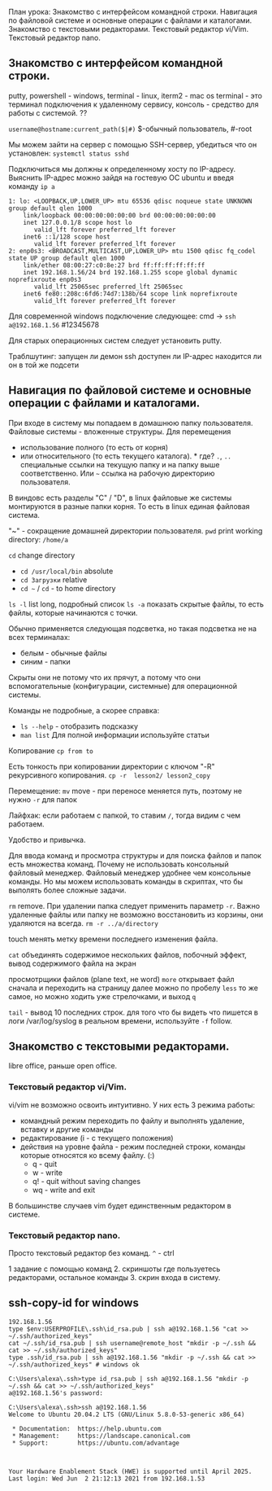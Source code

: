 План урока:
Знакомство с интерфейсом командной строки.
Навигация по файловой системе и основные операции с файлами и каталогами.
Знакомство с текстовыми редакторами.
Текстовый редактор vi/Vim.
Текстовый редактор nano.

## Знакомство с интерфейсом командной строки.

putty, powershell - windows, terminal - linux, iterm2 - mac os
terminal - это терминал подключения к удаленному сервису, консоль - средство для работы с системой. ??

`username@hostname:current_path($|#)` $-обычный пользователь, #-root

Мы можем зайти на сервер с помощью SSH-сервер, убедиться что он установлен:
`systemctl status sshd`

Подключиться мы должны к определенному хосту по IP-адресу. Выяснить IP-адрес можно зайдя на гостевую ОС ubuntu и введя команду `ip a`
```text
1: lo: <LOOPBACK,UP,LOWER_UP> mtu 65536 qdisc noqueue state UNKNOWN group default qlen 1000
    link/loopback 00:00:00:00:00:00 brd 00:00:00:00:00:00
    inet 127.0.0.1/8 scope host lo
       valid_lft forever preferred_lft forever
    inet6 ::1/128 scope host 
       valid_lft forever preferred_lft forever
2: enp0s3: <BROADCAST,MULTICAST,UP,LOWER_UP> mtu 1500 qdisc fq_codel state UP group default qlen 1000
    link/ether 08:00:27:c0:8e:27 brd ff:ff:ff:ff:ff:ff
    inet 192.168.1.56/24 brd 192.168.1.255 scope global dynamic noprefixroute enp0s3
       valid_lft 25065sec preferred_lft 25065sec
    inet6 fe80::208c:6fd6:74d7:138b/64 scope link noprefixroute 
       valid_lft forever preferred_lft forever
```

Для современной windows подключение следующее:
cmd -> `ssh a@192.168.1.56` #12345678

Для старых операционных систем следует установить putty.

Траблшутинг:
запущен ли демон ssh
доступен ли IP-адрес
находится ли он в той же подсети

## Навигация по файловой системе и основные операции с файлами и каталогами.

При входе в систему мы попадаем в домашнюю папку пользователя. Файловые системы - вложенные структуры.
Для перемещения
* использование полного (то есть от корня)
* или относительного (то есть текущего каталога). * где? `.`, `..` специальные ссылки на текущую папку и на папку выше соответственно. Или `~` ссылка на рабочую директорию пользователя.

В виндовс есть разделы "C" / "D", в linux файловые же системы монтируются в разные папки корня. То есть в linux единая файловая система.

"~" - сокращение домашней директории пользователя.
`pwd` print working directory:
`/home/a`

`cd` change directory
* `cd /usr/local/bin` absolute
* `cd Загрузки` relative
* `cd ~` / `cd` - to home directory

`ls -l` list long, подробный список
`ls -a` показать скрытые файлы, то есть файлы, которые начинаются с точки.

Обычно применяется следующая подсветка, но такая подсветка не на всех терминалах:
* белым - обычные файлы
* синим - папки

Скрыты они не потому что их прячут, а потому что они вспомогательные (конфигурации, системные) для операционной системы.

Команды не подробные, а скорее справка:
* `ls --help` - отобразить подсказку
* `man list`
Для полной информации используйте статьи

Копирование
`cp from to`

Есть тонкость при копировании директории с ключом "-R" рекурсивного копирования.
`cp -r  lesson2/ lesson2_copy`

Перемещение:
`mv` move - при переносе меняется путь, поэтому не нужно `-r` для папок 

Лайфхак: если работаем с папкой, то ставим `/`, тогда видим с чем работаем.

Удобство и привычка.

Для ввода команд и просмотра структуры и для поиска файлов и папок есть множества команд.
Почему не использовать консольный файловый менеджер. Файловый менеджер удобнее чем консольные команды. Но мы можем использовать команды в скриптах, что бы выполять более сложные задачи.

`rm` remove. При удалении папка следует применить параметр `-r`. Важно удаленные файлы или папку не возможно восстановить из корзины, они удаляются на всегда.
`rm -r ../a/directory`

touch менять метку времени последнего изменения файла.

`cat` объединять содержимое нескольких файлов, побочный эффект, вывод содержимого файла на экран

просмотрщики файлов (plane text, не word)
`more` открывает файл сначала и переходить на страницу далее можно по пробелу
`less` то же самое, но можно ходить уже стрелочками, и выход `q`


`tail` - вывод 10 последних строк.
для того что бы видеть что пишется в логи /var/log/syslog в реальном времени, используйте `-f` follow.

## Знакомство с текстовыми редакторами.

libre office, раньше open office.

### Текстовый редактор vi/Vim.

vi/vim не возможно освоить интуитивно. У них есть 3 режима работы:
* командный режим переходить по файлу и выполнять удаление, вставку и другие команды
* редактирование (i - с текущего положения)
* действия на уровне файла - режим последней строки, команды которые относятся ко всему файлу. (:)
  * q - quit
  * w - write
  * q! - quit without saving changes
  * wq - write and exit
    
В большинстве случаев vim будет единственным редактором в системе.

### Текстовый редактор nano.

Просто текстовый редактор без команд.
`^` - ctrl

1 задание с помощью команд
2. скриншоты где пользуетесь редакторами, остальное команды
3. скрин входа в систему.

## ssh-copy-id for windows

```text
192.168.1.56
type $env:USERPROFILE\.ssh\id_rsa.pub | ssh a@192.168.1.56 "cat >> ~/.ssh/authorized_keys"
cat ~/.ssh/id_rsa.pub | ssh username@remote_host "mkdir -p ~/.ssh && cat >> ~/.ssh/authorized_keys"
type .ssh/id_rsa.pub | ssh a@192.168.1.56 "mkdir -p ~/.ssh && cat >> ~/.ssh/authorized_keys" # windows ok
```

```text
C:\Users\alexa\.ssh>type id_rsa.pub | ssh a@192.168.1.56 "mkdir -p ~/.ssh && cat >> ~/.ssh/authorized_keys"
a@192.168.1.56's password:

C:\Users\alexa\.ssh>ssh a@192.168.1.56
Welcome to Ubuntu 20.04.2 LTS (GNU/Linux 5.8.0-53-generic x86_64)

 * Documentation:  https://help.ubuntu.com
 * Management:     https://landscape.canonical.com
 * Support:        https://ubuntu.com/advantage



Your Hardware Enablement Stack (HWE) is supported until April 2025.
Last login: Wed Jun  2 21:12:13 2021 from 192.168.1.53
```
